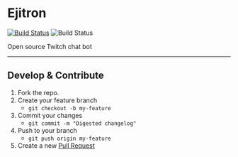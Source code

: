 # Ejitron
[![Build Status](https://travis-ci.org/ejitron/ejitron.svg?branch=master)](https://travis-ci.org/ejitron/ejitron) ![Build Status](https://www.code-inspector.com/project/12330/score/svg)

Open source Twitch chat bot

---

## Develop & Contribute
1. Fork the repo.
2. Create your feature branch
    * `git checkout -b my-feature`
3. Commit your changes
    * `git commit -m "Digested changelog"`
4. Push to your branch
    * `git push origin my-feature`
5. Create a new [Pull Request](https://github.com/ejitron/ejitron/compare)